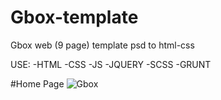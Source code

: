 # Gbox-template
Gbox web (9 page) template psd to html-css 

USE: 
-HTML
-CSS
-JS
-JQUERY
-SCSS
-GRUNT


#Home Page
![Gbox](https://user-images.githubusercontent.com/64429138/124012126-fcc18080-da0a-11eb-8a24-d088607b71a9.jpg)
